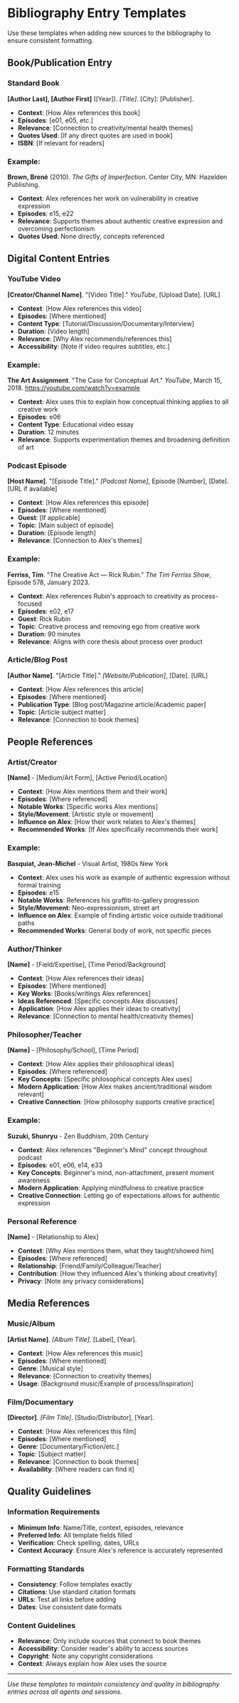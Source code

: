 # Bibliography Entry Templates

Use these templates when adding new sources to the bibliography to ensure consistent formatting.

## Book/Publication Entry

### Standard Book
**[Author Last], [Author First]** ([Year]). *[Title]*. [City]: [Publisher].
- **Context**: [How Alex references this book]
- **Episodes**: [e01, e05, etc.]
- **Relevance**: [Connection to creativity/mental health themes]
- **Quotes Used**: [If any direct quotes are used in book]
- **ISBN**: [If relevant for readers]

### Example:
**Brown, Brené** (2010). *The Gifts of Imperfection*. Center City, MN: Hazelden Publishing.
- **Context**: Alex references her work on vulnerability in creative expression
- **Episodes**: e15, e22
- **Relevance**: Supports themes about authentic creative expression and overcoming perfectionism
- **Quotes Used**: None directly, concepts referenced

## Digital Content Entries

### YouTube Video
**[Creator/Channel Name]**. "[Video Title]." *YouTube*, [Upload Date]. [URL]
- **Context**: [How Alex references this video]
- **Episodes**: [Where mentioned]
- **Content Type**: [Tutorial/Discussion/Documentary/Interview]
- **Duration**: [Video length]
- **Relevance**: [Why Alex recommends/references this]
- **Accessibility**: [Note if video requires subtitles, etc.]

### Example:
**The Art Assignment**. "The Case for Conceptual Art." *YouTube*, March 15, 2018. https://youtube.com/watch?v=example
- **Context**: Alex uses this to explain how conceptual thinking applies to all creative work
- **Episodes**: e06
- **Content Type**: Educational video essay
- **Duration**: 12 minutes
- **Relevance**: Supports experimentation themes and broadening definition of art

### Podcast Episode
**[Host Name]**. "[Episode Title]." *[Podcast Name]*, Episode [Number], [Date]. [URL if available]
- **Context**: [How Alex references this episode]
- **Episodes**: [Where mentioned]
- **Guest**: [If applicable]
- **Topic**: [Main subject of episode]
- **Duration**: [Episode length]
- **Relevance**: [Connection to Alex's themes]

### Example:
**Ferriss, Tim**. "The Creative Act — Rick Rubin." *The Tim Ferriss Show*, Episode 578, January 2023.
- **Context**: Alex references Rubin's approach to creativity as process-focused
- **Episodes**: e02, e17
- **Guest**: Rick Rubin
- **Topic**: Creative process and removing ego from creative work
- **Duration**: 90 minutes
- **Relevance**: Aligns with core thesis about process over product

### Article/Blog Post
**[Author Name]**. "[Article Title]." *[Website/Publication]*, [Date]. [URL]
- **Context**: [How Alex references this article]
- **Episodes**: [Where mentioned]
- **Publication Type**: [Blog post/Magazine article/Academic paper]
- **Topic**: [Article subject matter]
- **Relevance**: [Connection to book themes]

## People References

### Artist/Creator
**[Name]** - [Medium/Art Form], [Active Period/Location]
- **Context**: [How Alex mentions them and their work]
- **Episodes**: [Where referenced]
- **Notable Works**: [Specific works Alex mentions]
- **Style/Movement**: [Artistic style or movement]
- **Influence on Alex**: [How their work relates to Alex's themes]
- **Recommended Works**: [If Alex specifically recommends their work]

### Example:
**Basquiat, Jean-Michel** - Visual Artist, 1980s New York
- **Context**: Alex uses his work as example of authentic expression without formal training
- **Episodes**: e15
- **Notable Works**: References his graffiti-to-gallery progression
- **Style/Movement**: Neo-expressionism, street art
- **Influence on Alex**: Example of finding artistic voice outside traditional paths
- **Recommended Works**: General body of work, not specific pieces

### Author/Thinker
**[Name]** - [Field/Expertise], [Time Period/Background]
- **Context**: [How Alex references their ideas]
- **Episodes**: [Where mentioned]
- **Key Works**: [Books/writings Alex references]
- **Ideas Referenced**: [Specific concepts Alex discusses]
- **Application**: [How Alex applies their ideas to creativity]
- **Relevance**: [Connection to mental health/creativity themes]

### Philosopher/Teacher
**[Name]** - [Philosophy/School], [Time Period]
- **Context**: [How Alex applies their philosophical ideas]
- **Episodes**: [Where referenced]
- **Key Concepts**: [Specific philosophical concepts Alex uses]
- **Modern Application**: [How Alex makes ancient/traditional wisdom relevant]
- **Creative Connection**: [How philosophy supports creative practice]

### Example:
**Suzuki, Shunryu** - Zen Buddhism, 20th Century
- **Context**: Alex references "Beginner's Mind" concept throughout podcast
- **Episodes**: e01, e06, e14, e33
- **Key Concepts**: Beginner's mind, non-attachment, present moment awareness
- **Modern Application**: Applying mindfulness to creative practice
- **Creative Connection**: Letting go of expectations allows for authentic expression

### Personal Reference
**[Name]** - [Relationship to Alex]
- **Context**: [Why Alex mentions them, what they taught/showed him]
- **Episodes**: [Where referenced]
- **Relationship**: [Friend/Family/Colleague/Teacher]
- **Contribution**: [How they influenced Alex's thinking about creativity]
- **Privacy**: [Note any privacy considerations]

## Media References

### Music/Album
**[Artist Name]**. *[Album Title]*. [Label], [Year].
- **Context**: [How Alex references this music]
- **Episodes**: [Where mentioned]
- **Genre**: [Musical style]
- **Relevance**: [Connection to creativity themes]
- **Usage**: [Background music/Example of process/Inspiration]

### Film/Documentary
**[Director]**. *[Film Title]*. [Studio/Distributor], [Year].
- **Context**: [How Alex references this film]
- **Episodes**: [Where mentioned]
- **Genre**: [Documentary/Fiction/etc.]
- **Topic**: [Subject matter]
- **Relevance**: [Connection to book themes]
- **Availability**: [Where readers can find it]

## Quality Guidelines

### Information Requirements
- **Minimum Info**: Name/Title, context, episodes, relevance
- **Preferred Info**: All template fields filled
- **Verification**: Check spelling, dates, URLs
- **Context Accuracy**: Ensure Alex's reference is accurately represented

### Formatting Standards
- **Consistency**: Follow templates exactly
- **Citations**: Use standard citation formats
- **URLs**: Test all links before adding
- **Dates**: Use consistent date formats

### Content Guidelines
- **Relevance**: Only include sources that connect to book themes
- **Accessibility**: Consider reader's ability to access sources
- **Copyright**: Note any copyright considerations
- **Context**: Always explain how Alex uses the source

---

*Use these templates to maintain consistency and quality in bibliography entries across all agents and sessions.*
